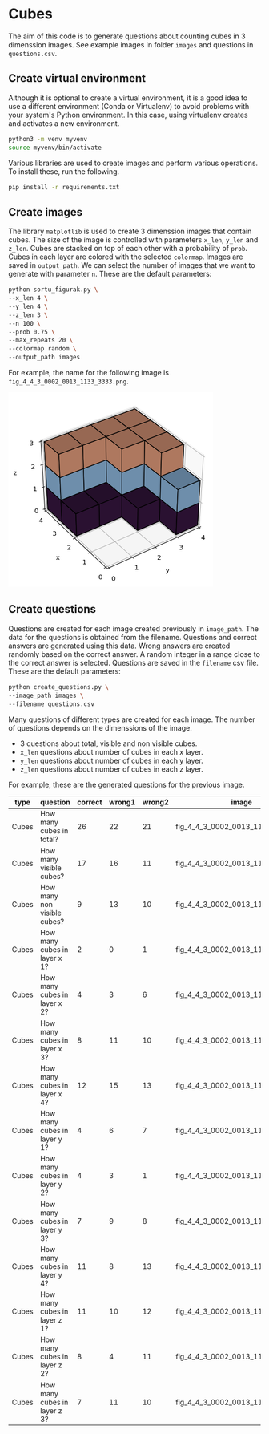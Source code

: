 # Cubes

The aim of this code is to generate questions about counting cubes in 3 dimenssion images. See example images in folder `images` and questions in `questions.csv`.

## Create virtual environment

Although it is optional to create a virtual environment, it is a good idea to use a different environment (Conda or Virtualenv) to avoid problems with your system's Python environment. In this case, using virtualenv creates and activates a new environment.

```bash
python3 -m venv myvenv
source myvenv/bin/activate
```

Various libraries are used to create images and perform various operations. To install these, run the following.

```bash
pip install -r requirements.txt
```

## Create images

The library `matplotlib` is used to create 3 dimenssion images that contain cubes. The size of the image is controlled with parameters `x_len`, `y_len` and `z_len`. Cubes are stacked on top of each other with a probability of `prob`. Cubes in each layer are colored with the selected `colormap`. Images are saved in `output_path`. We can select the number of images that we want to generate with parameter `n`. These are the default parameters:

```bash
python sortu_figurak.py \
--x_len 4 \
--y_len 4 \
--z_len 3 \
--n 100 \
--prob 0.75 \
--max_repeats 20 \
--colormap random \
--output_path images
```

For example, the name for the following image is `fig_4_4_3_0002_0013_1133_3333.png`.

![Figures](images/fig_4_4_3_0002_0013_1133_3333.png)

## Create questions

Questions are created for each image created previously in `image_path`. The data for the questions is obtained from the filename. Questions and correct answers are generated using this data. Wrong answers are created randomly based on the correct answer. A random integer in a range close to the correct answer is selected. Questions are saved in the `filename` csv file. These are the default parameters:

```bash
python create_questions.py \
--image_path images \
--filename questions.csv
```

Many questions of different types are created for each image. The number of questions depends on the dimenssions of the image.

- 3 questions about total, visible and non visible cubes.
- `x_len` questions about number of cubes in each x layer.
- `y_len` questions about number of cubes in each y layer.
- `z_len` questions about number of cubes in each z layer.

For example, these are the generated questions for the previous image.

| type  | question                     | correct | wrong1 | wrong2 | image                             |
| ----- | ---------------------------- | ------- | ------ | ------ | --------------------------------- |
| Cubes | How many cubes in total?     | 26      | 22     | 21     | fig_4_4_3_0002_0013_1133_3333.png |
| Cubes | How many visible cubes?      | 17      | 16     | 11     | fig_4_4_3_0002_0013_1133_3333.png |
| Cubes | How many non visible cubes?  | 9       | 13     | 10     | fig_4_4_3_0002_0013_1133_3333.png |
| Cubes | How many cubes in layer x 1? | 2       | 0      | 1      | fig_4_4_3_0002_0013_1133_3333.png |
| Cubes | How many cubes in layer x 2? | 4       | 3      | 6      | fig_4_4_3_0002_0013_1133_3333.png |
| Cubes | How many cubes in layer x 3? | 8       | 11     | 10     | fig_4_4_3_0002_0013_1133_3333.png |
| Cubes | How many cubes in layer x 4? | 12      | 15     | 13     | fig_4_4_3_0002_0013_1133_3333.png |
| Cubes | How many cubes in layer y 1? | 4       | 6      | 7      | fig_4_4_3_0002_0013_1133_3333.png |
| Cubes | How many cubes in layer y 2? | 4       | 3      | 1      | fig_4_4_3_0002_0013_1133_3333.png |
| Cubes | How many cubes in layer y 3? | 7       | 9      | 8      | fig_4_4_3_0002_0013_1133_3333.png |
| Cubes | How many cubes in layer y 4? | 11      | 8      | 13     | fig_4_4_3_0002_0013_1133_3333.png |
| Cubes | How many cubes in layer z 1? | 11      | 10     | 12     | fig_4_4_3_0002_0013_1133_3333.png |
| Cubes | How many cubes in layer z 2? | 8       | 4      | 11     | fig_4_4_3_0002_0013_1133_3333.png |
| Cubes | How many cubes in layer z 3? | 7       | 11     | 10     | fig_4_4_3_0002_0013_1133_3333.png |
